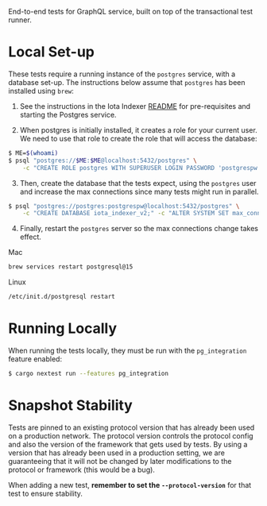 End-to-end tests for GraphQL service, built on top of the transactional test
runner.

# Local Set-up

These tests require a running instance of the `postgres` service, with a
database set-up. The instructions below assume that `postgres` has been
installed using `brew`:

1. See the instructions in the Iota Indexer [README](../iota-indexer/README.md)
   for pre-requisites and starting the Postgres service.

2. When postgres is initially installed, it creates a role for your current
   user. We need to use that role to create the role that will access the
   database:

```sh
$ ME=$(whoami)
$ psql "postgres://$ME:$ME@localhost:5432/postgres" \
    -c "CREATE ROLE postgres WITH SUPERUSER LOGIN PASSWORD 'postgrespw';"
```

3. Then, create the database that the tests expect, using the `postgres` user
   and increase the max connections since many tests might run in parallel.

```sh
$ psql "postgres://postgres:postgrespw@localhost:5432/postgres" \
    -c "CREATE DATABASE iota_indexer_v2;" -c "ALTER SYSTEM SET max_connections = 500;"
```

4. Finally, restart the `postgres` server so the max connections change takes
   effect.

Mac

```sh
brew services restart postgresql@15
```

Linux

```sh
/etc/init.d/postgresql restart
```

# Running Locally

When running the tests locally, they must be run with the `pg_integration`
feature enabled:

```sh
$ cargo nextest run --features pg_integration
```

# Snapshot Stability

Tests are pinned to an existing protocol version that has already been used on a
production network. The protocol version controls the protocol config and also
the version of the framework that gets used by tests. By using a version that
has already been used in a production setting, we are guaranteeing that it will
not be changed by later modifications to the protocol or framework (this would
be a bug).

When adding a new test, **remember to set the `--protocol-version`** for that
test to ensure stability.
